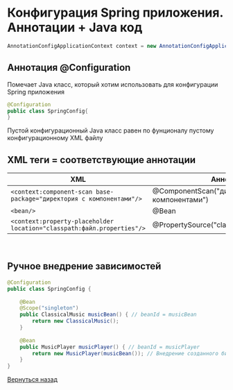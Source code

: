 # Конфигурация Spring приложения. Аннотации + Java код

```Java
AnnotationConfigApplicationContext context = new AnnotationConfigApplicationContext(SpringConfig.class);
``` 

## Аннотация @Configuration

Помечает Java класс, который хотим использовать для конфигурации Spring приложения

```Java
@Configuration
public class SpringConfig{
}
```

Пустой конфигурационный Java класс равен по фунционалу пустому конфигурационному XML файлу

## XML теги = соответствующие аннотации

| **XML** | **Аннотации** |
| --- | --- |
| `<context:component-scan base-package="директория с компонентами"/>` | @ComponentScan("директория с компонентами") |
| `<bean/>` | @Bean |
| `<context:property-placeholder location="classpath:файл.properties"/>` | @PropertySource("classpath:файл.properties")|

<br>

## Ручное внедрение зависимостей

```Java
@Configuration
public class SpringConfig {
    
    @Bean
    @Scope("singleton")
    public ClassicalMusic musicBean() { // beanId = musicBean 
        return new ClassicalMusic();
    }
    
    @Bean
    public MusicPlayer musicPlayer() { // beanId = musicPlayer 
        return new MusicPlayer(musicBean()); // Внедрение созданного бина
    }
}
```

[Вернуться назад](../../../README.md)